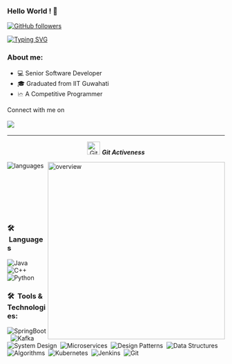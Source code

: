 ### Hello World ! 👋

[![GitHub followers](https://img.shields.io/github/followers/viditkumar.svg?style=social&label=Followers)](https://github.com/viditkumar?tab=followers)

[![Typing SVG](https://readme-typing-svg.herokuapp.com?font=Architects+Daughter&color=2BB9F7&size=30&lines=Hi+there,+I+am+Vidit;A+Human+Software+Developer;A+Competitive+Programmer)](https://git.io/typing-svg)

<h3>About me:</h3>

- 💻 Senior Software Developer
- 🎓 Graduated from IIT Guwahati
- 🗠  A Competitive Programmer

<p>Connect with me on
<br>
<br>	
<a target="_blank" href="https://www.linkedin.com/in/vidit-kumar/"><img src="https://img.shields.io/badge/-LinkedIn-0077B5?style=for-the-badge&logo=Linkedin&logoColor=white"></img></a>
&emsp;

<hr>
<p align="center">
<img src="https://media.giphy.com/media/W5eoZHPpUx9sapR0eu/giphy.gif" width="30px" alt="Git"/>&nbsp;<i><b>Git Activeness</b></i></p>
 
<p><img align="left" src="https://github-readme-stats.vercel.app/api/top-langs?username=viditkumar&show_icons=true&locale=en&layout=compact&theme=gruvbox&include_all_commits=true&count_private=true" alt="languages" /></p>
<p>
<img align="right" src="https://github-readme-stats.vercel.app/api?username=viditkumar&show_icons=true&locale=en&theme=gruvbox&include_all_commits=true&count_private=true" alt="overview" width="410"/></p>

<br>
<br>
<br>
<br>
<br>
<br>
<br>

### 🛠 &nbsp;Languages
![Java](https://img.shields.io/badge/-Java-05122A?style=flat&logo=Java&logoColor=FFA518)&nbsp;
![C++](https://img.shields.io/badge/-C++-05122A?style=flat&logo=C%2B%2B&logoColor=00599C)&nbsp;
![Python](https://img.shields.io/badge/-Python-05122A?style=flat&logo=python)&nbsp;

### 🛠 &nbsp;Tools & Technologies:
![SpringBoot](https://img.shields.io/badge/-Spring-black?&logo=SpringBoot)&nbsp;
![Kafka](https://img.shields.io/badge/Kafka-black)&nbsp;
![System Design](https://img.shields.io/badge/System%20Design-black)&nbsp;
![Microservices](https://img.shields.io/badge/Microservices-black)&nbsp;
![Design Patterns](https://img.shields.io/badge/Design%20Patterns-black)&nbsp;
![Data Structures](https://img.shields.io/badge/Data%20Structures-black)&nbsp;
![Algorithms](https://img.shields.io/badge/Algorithms-black)&nbsp;
![Kubernetes](https://img.shields.io/badge/Kubenetes-black?logo=Kubernetes)&nbsp;
![Jenkins](https://img.shields.io/badge/Jenkins-black?logo=Jenkins)&nbsp;
![Git](https://img.shields.io/badge/-Git-05122A?style=flat&logo=git)&nbsp;


<br/>
